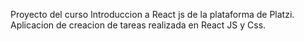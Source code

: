 Proyecto del curso Introduccion a React js de la plataforma de Platzi. Aplicacion de creacion de tareas realizada en React JS y Css.
